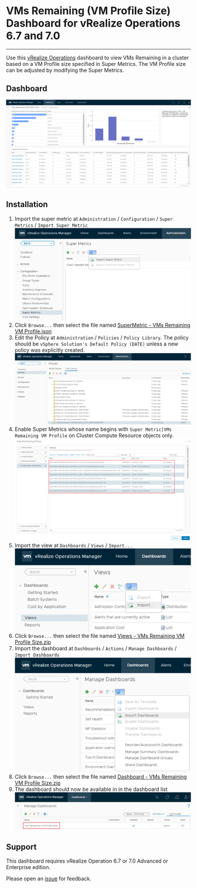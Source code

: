 
# VMs Remaining (VM Profile Size) Dashboard for vRealize Operations 6.7 and 7.0
---------

Use this [vRealize Operations](https://www.vmware.com/products/vrealize-operations.html) dashboard to view VMs Remaining in a cluster based on a VM Profile size specified in Super Metrics.  The VM Profile size can be adjusted by modifying the Super Metrics.

## Dashboard
![Dashboard](https://raw.githubusercontent.com/notoriousbdg/vrops-dashboard-vms_remaining_vm_profile_size/master/Dashboard.png)

## Installation
1. Import the super metric at `Administration` / `Configuration` / `Super Metrics` / `Import Super Metric`  
![Import View](https://raw.githubusercontent.com/notoriousbdg/vrops-dashboard-vms_remaining_vm_profile_size/master/Import_Super_Metric.png)
2. Click `Browse...` then select the file named [SuperMetric - VMs Remaining VM Profile.json](https://github.com/notoriousbdg/vrops-dashboard-vms_remaining_vm_profile_size/raw/master/SuperMetric%20-%20VMs%20Remaining%20VM%20Profile.json)
3. Edit the Policy at `Administration` / `Policies` / `Policy Library`.  The policy should be `vSphere Solution's Default Policy (DATE)` unless a new policy was explicitly created.  
![Policy Library](https://raw.githubusercontent.com/notoriousbdg/vrops-dashboard-vms_remaining_vm_profile_size/master/Policy_Library.png)
4. Enable Super Metrics whose name begins with `Super Metric|VMs Remaining VM Profile` on Cluster Compute Resource objects only.
![Policy Metrics](https://raw.githubusercontent.com/notoriousbdg/vrops-dashboard-vms_remaining_vm_profile_size/master/Policy_Metrics.png)
5. Import the view at `Dashboards` / `Views` / `Import...`  
![Import View](https://raw.githubusercontent.com/notoriousbdg/vrops-dashboard-vms_remaining_vm_profile_size/master/Import_View.png)
6. Click `Browse...` then select the file named [Views - VMs Remaining VM Profile Size.zip](https://github.com/notoriousbdg/vrops-dashboard-vms_remaining_vm_profile_size/raw/master/Views%20-%20VMs%20Remaining%20VM%20Profile%20Size.zip)
7. Import the dashboard at `Dashboards` / `Actions` / `Manage Dashboards` / `Import Dashboards`  
![Import Dashboard](https://raw.githubusercontent.com/notoriousbdg/vrops-dashboard-vms_remaining_vm_profile_size/master/Import_Dashboard.png)
8. Click `Browse...` then select the file named [Dashboard - VMs Remaining VM Profile Size.zip](https://github.com/notoriousbdg/vrops-dashboard-vms_remaining_vm_profile_size/raw/master/Dashboard%20-%20VMs%20Remaining%20VM%20Profile%20Size.zip)
9. The dashboard should now be available in in the dashboard list  
![Dashboard List](https://raw.githubusercontent.com/notoriousbdg/vrops-dashboard-vms_remaining_vm_profile_size/master/Dashboard_List.png)

## Support

This dashboard requires vRealize Operation 6.7 or 7.0 Advanced or Enterprise edition.

Please open an [issue](https://github.com/notoriousbdg/vrops-dashboard-vms_remaining_vm_profile_size/issues) for feedback.
